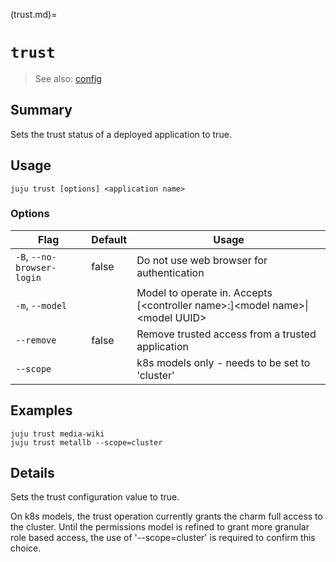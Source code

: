 (trust.md)=
# `trust`
> See also: [config](#config)

## Summary
Sets the trust status of a deployed application to true.

## Usage
```juju trust [options] <application name>```

### Options
| Flag | Default | Usage |
| --- | --- | --- |
| `-B`, `--no-browser-login` | false | Do not use web browser for authentication |
| `-m`, `--model` |  | Model to operate in. Accepts [&lt;controller name&gt;:]&lt;model name&gt;&#x7c;&lt;model UUID&gt; |
| `--remove` | false | Remove trusted access from a trusted application |
| `--scope` |  | k8s models only - needs to be set to 'cluster' |

## Examples

    juju trust media-wiki
    juju trust metallb --scope=cluster


## Details
Sets the trust configuration value to true.

On k8s models, the trust operation currently grants the charm full access to the cluster.
Until the permissions model is refined to grant more granular role based access, the use of
'--scope=cluster' is required to confirm this choice.